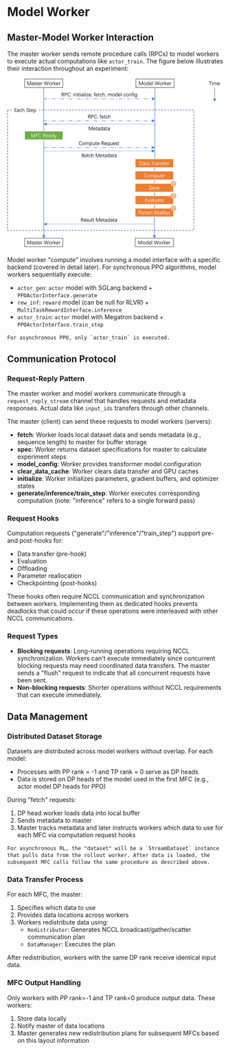 # Model Worker

## Master-Model Worker Interaction

The master worker sends remote procedure calls (RPCs) to model workers to execute actual computations like `actor_train`. The figure below illustrates their interaction throughout an experiment:

![](master-model-interaction.png)

Model worker "compute" involves running a model interface with a specific backend (covered in detail later). For synchronous PPO algorithms, model workers sequentially execute:

+ `actor_gen`: `actor` model with SGLang backend + `PPOActorInterface.generate`
+ `rew_inf`: `reward` model (can be null for RLVR) + `MultiTaskRewardInterface.inference`  
+ `actor_train`: `actor` model with Megatron backend + `PPOActorInterface.train_step`

```{note}
For asynchronous PPO, only `actor_train` is executed.
```

## Communication Protocol

### Request-Reply Pattern

The master worker and model workers communicate through a `request_reply_stream` channel that handles requests and metadata responses. Actual data like `input_ids` transfers through other channels.

The master (client) can send these requests to model workers (servers):

+ **fetch**: Worker loads local dataset data and sends metadata (e.g., sequence length) to master for buffer storage
+ **spec**: Worker returns dataset specifications for master to calculate experiment steps
+ **model_config**: Worker provides transformer model configuration
+ **clear_data_cache**: Worker clears data transfer and GPU caches
+ **initialize**: Worker initializes parameters, gradient buffers, and optimizer states
+ **generate/inference/train_step**: Worker executes corresponding computation (note: "inference" refers to a single forward pass)

### Request Hooks

Computation requests ("generate"/"inference"/"train_step") support pre- and post-hooks for:

+ Data transfer (pre-hook)
+ Evaluation
+ Offloading  
+ Parameter reallocation
+ Checkpointing (post-hooks)

These hooks often require NCCL communication and synchronization between workers. Implementing them as dedicated hooks prevents deadlocks that could occur if these operations were interleaved with other NCCL communications.

### Request Types

+ **Blocking requests**: Long-running operations requiring NCCL synchronization. Workers can't execute immediately since concurrent blocking requests may need coordinated data transfers. The master sends a "flush" request to indicate that all concurrent requests have been sent.
+ **Non-blocking requests**: Shorter operations without NCCL requirements that can execute immediately.

## Data Management

### Distributed Dataset Storage

Datasets are distributed across model workers without overlap. For each model:

+ Processes with PP rank = -1 and TP rank = 0 serve as DP heads
+ Data is stored on DP heads of the model used in the first MFC (e.g., actor model DP heads for PPO)

During "fetch" requests:

1. DP head worker loads data into local buffer
2. Sends metadata to master
3. Master tracks metadata and later instructs workers which data to use for each MFC via computation request hooks

```{note}
For asynchronous RL, the "dataset" will be a `StreamDataset` instance that pulls data from the rollout worker. After data is loaded, the subsequent MFC calls follow the same procedure as described above.
```

### Data Transfer Process

For each MFC, the master:

1. Specifies which data to use
2. Provides data locations across workers
3. Workers redistribute data using:
    - `Redistributor`: Generates NCCL broadcast/gather/scatter communication plan  
    - `DataManager`: Executes the plan

After redistribution, workers with the same DP rank receive identical input data.

### MFC Output Handling

Only workers with PP rank=-1 and TP rank=0 produce output data. These workers:

1. Store data locally
2. Notify master of data locations
3. Master generates new redistribution plans for subsequent MFCs based on this layout information